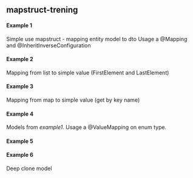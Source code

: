 ## mapstruct-trening

#### Example 1
Simple use mapstruct - mapping entity model to dto
Usage a @Mapping and @InheritInverseConfiguration

#### Example 2
Mapping from list to simple value (FirstElement and LastElement)

#### Example 3
Mapping from map to simple value (get by key name)

#### Example 4
Models from *example1*.
Usage a @ValueMapping on enum type.

#### Example 5


#### Example 6
Deep clone model
